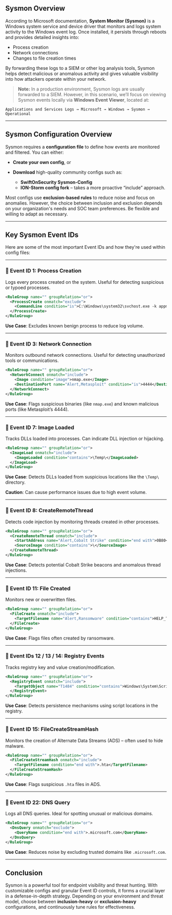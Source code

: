 ## Sysmon Overview

According to Microsoft documentation, **System Monitor (Sysmon)** is a Windows system service and device driver that monitors and logs system activity to the Windows event log. Once installed, it persists through reboots and provides detailed insights into:

* Process creation
* Network connections
* Changes to file creation times

By forwarding these logs to a SIEM or other log analysis tools, Sysmon helps detect malicious or anomalous activity and gives valuable visibility into how attackers operate within your network.

> **Note:** In a production environment, Sysmon logs are usually forwarded to a SIEM. However, in this scenario, we’ll focus on viewing Sysmon events locally via **Windows Event Viewer**, located at:

```
Applications and Services Logs → Microsoft → Windows → Sysmon → Operational
```

---

## Sysmon Configuration Overview

Sysmon requires a **configuration file** to define how events are monitored and filtered. You can either:

* **Create your own config**, or
* **Download** high-quality community configs such as:

  * **SwiftOnSecurity Sysmon-Config**
  * **ION-Storm config fork** – takes a more proactive “include” approach.

Most configs use **exclusion-based rules** to reduce noise and focus on anomalies. However, the choice between inclusion and exclusion depends on your organization's needs and SOC team preferences. Be flexible and willing to adapt as necessary.

---

## Key Sysmon Event IDs

Here are some of the most important Event IDs and how they're used within config files:

---

### 🔹 Event ID 1: Process Creation

Logs every process created on the system. Useful for detecting suspicious or typoed processes.

```xml
<RuleGroup name="" groupRelation="or">
  <ProcessCreate onmatch="exclude">
    <CommandLine condition="is">C:\Windows\system32\svchost.exe -k appmodel -p -s camsvc</CommandLine>
  </ProcessCreate>
</RuleGroup>
```

**Use Case**: Excludes known benign process to reduce log volume.

---

### 🔹 Event ID 3: Network Connection

Monitors outbound network connections. Useful for detecting unauthorized tools or communications.

```xml
<RuleGroup name="" groupRelation="or">
  <NetworkConnect onmatch="include">
    <Image condition="image">nmap.exe</Image>
    <DestinationPort name="Alert,Metasploit" condition="is">4444</DestinationPort>
  </NetworkConnect>
</RuleGroup>
```

**Use Case**: Flags suspicious binaries (like `nmap.exe`) and known malicious ports (like Metasploit’s 4444).

---

### 🔹 Event ID 7: Image Loaded

Tracks DLLs loaded into processes. Can indicate DLL injection or hijacking.

```xml
<RuleGroup name="" groupRelation="or">
  <ImageLoad onmatch="include">
    <ImageLoaded condition="contains">\Temp\</ImageLoaded>
  </ImageLoad>
</RuleGroup>
```

**Use Case**: Detects DLLs loaded from suspicious locations like the `\Temp\` directory.

**Caution**: Can cause performance issues due to high event volume.

---

### 🔹 Event ID 8: CreateRemoteThread

Detects code injection by monitoring threads created in other processes.

```xml
<RuleGroup name="" groupRelation="or">
  <CreateRemoteThread onmatch="include">
    <StartAddress name="Alert,Cobalt Strike" condition="end with">0B80</StartAddress>
    <SourceImage condition="contains">\</SourceImage>
  </CreateRemoteThread>
</RuleGroup>
```

**Use Case**: Detects potential Cobalt Strike beacons and anomalous thread injections.

---

### 🔹 Event ID 11: File Created

Monitors new or overwritten files.

```xml
<RuleGroup name="" groupRelation="or">
  <FileCreate onmatch="include">
    <TargetFilename name="Alert,Ransomware" condition="contains">HELP_TO_SAVE_FILES</TargetFilename>
  </FileCreate>
</RuleGroup>
```

**Use Case**: Flags files often created by ransomware.

---

### 🔹 Event IDs 12 / 13 / 14: Registry Events

Tracks registry key and value creation/modification.

```xml
<RuleGroup name="" groupRelation="or">
  <RegistryEvent onmatch="include">
    <TargetObject name="T1484" condition="contains">Windows\System\Scripts</TargetObject>
  </RegistryEvent>
</RuleGroup>
```

**Use Case**: Detects persistence mechanisms using script locations in the registry.

---

### 🔹 Event ID 15: FileCreateStreamHash

Monitors the creation of Alternate Data Streams (ADS) – often used to hide malware.

```xml
<RuleGroup name="" groupRelation="or">
  <FileCreateStreamHash onmatch="include">
    <TargetFilename condition="end with">.hta</TargetFilename>
  </FileCreateStreamHash>
</RuleGroup>
```

**Use Case**: Flags suspicious `.hta` files in ADS.

---

### 🔹 Event ID 22: DNS Query

Logs all DNS queries. Ideal for spotting unusual or malicious domains.

```xml
<RuleGroup name="" groupRelation="or">
  <DnsQuery onmatch="exclude">
    <QueryName condition="end with">.microsoft.com</QueryName>
  </DnsQuery>
</RuleGroup>
```

**Use Case**: Reduces noise by excluding trusted domains like `.microsoft.com`.

---

## Conclusion

Sysmon is a powerful tool for endpoint visibility and threat hunting. With customizable configs and granular Event ID controls, it forms a crucial layer in a defense-in-depth strategy. Depending on your environment and threat model, choose between **inclusion-heavy** or **exclusion-heavy** configurations, and continuously tune rules for effectiveness.

